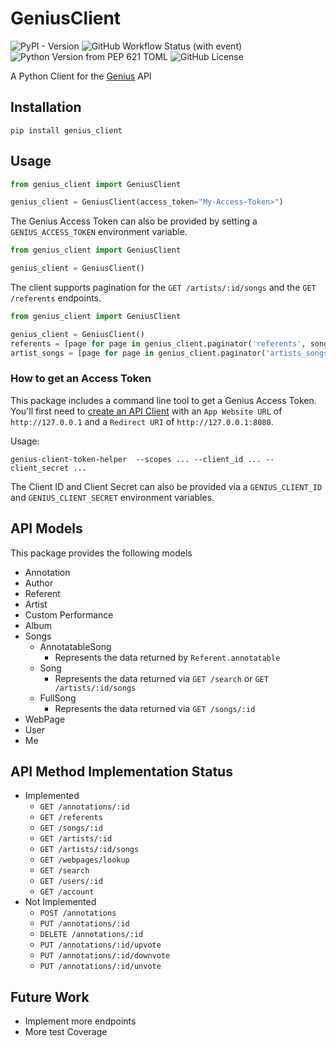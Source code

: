 # GeniusClient

![PyPI - Version](https://img.shields.io/pypi/v/genius_client)
![GitHub Workflow Status (with event)](https://img.shields.io/github/actions/workflow/status/ruberVulpes/GeniusClient/tests.yml)
![Python Version from PEP 621 TOML](https://img.shields.io/python/required-version-toml?tomlFilePath=https://raw.githubusercontent.com/ruberVulpes/GeniusClient/main/pyproject.toml)
![GitHub License](https://img.shields.io/github/license/ruberVulpes/geniusclient)

A Python Client for the [Genius](https://genius.com/) API

## Installation 

```commandline
pip install genius_client
```

## Usage

```python
from genius_client import GeniusClient

genius_client = GeniusClient(access_token="My-Access-Token>")
```
The Genius Access Token can also be provided by setting a `GENIUS_ACCESS_TOKEN` environment variable.

```python
from genius_client import GeniusClient

genius_client = GeniusClient()
```

The client supports pagination for the `GET /artists/:id/songs` and the `GET /referents` endpoints.

```python
from genius_client import GeniusClient

genius_client = GeniusClient()
referents = [page for page in genius_client.paginator('referents', song_id='7076626')]
artist_songs = [page for page in genius_client.paginator('artists_songs', artist_id='1018784', per_page=50)]
```

### How to get an Access Token

This package includes a command line tool to get a Genius Access Token.
You'll first need to [create an API Client](https://genius.com/api-clients)
with an `App Website URL` of `http://127.0.0.1` and a `Redirect URI` of `http://127.0.0.1:8080`.

Usage:
```commandline
genius-client-token-helper  --scopes ... --client_id ... --client_secret ... 
```
The Client ID and Client Secret can also be provided via a `GENIUS_CLIENT_ID` and `GENIUS_CLIENT_SECRET` environment variables.

## API Models

This package provides the following models 

* Annotation
* Author
* Referent
* Artist
* Custom Performance
* Album
* Songs
  * AnnotatableSong
    * Represents the data returned by `Referent.annotatable`
  * Song
    * Represents the data returned via `GET /search` or `GET /artists/:id/songs`
  * FullSong
    * Represents the data returned via `GET /songs/:id`
* WebPage
* User
* Me

## API Method Implementation Status

* Implemented
  * `GET /annotations/:id`
  * `GET /referents`
  * `GET /songs/:id`
  * `GET /artists/:id`
  * `GET /artists/:id/songs`
  * `GET /webpages/lookup`
  * `GET /search`
  * `GET /users/:id`
  * `GET /account`
* Not Implemented
  * `POST /annotations`
  * `PUT /annotations/:id`
  * `DELETE /annotations/:id`
  * `PUT /annotations/:id/upvote`
  * `PUT /annotations/:id/downvote`
  * `PUT /annotations/:id/unvote`

## Future Work
  * Implement more endpoints
  * More test Coverage